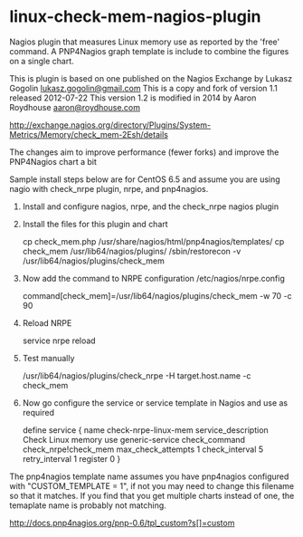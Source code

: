 linux-check-mem-nagios-plugin
=============================

Nagios plugin that measures Linux memory use as reported by the 'free' command.
A PNP4Nagios graph template is include to combine the figures on a single chart.

This is plugin is based on one published on the Nagios Exchange by Lukasz Gogolin <lukasz.gogolin@gmail.com>
This is a copy and fork of version 1.1 released 2012-07-22
This version 1.2 is modified in 2014 by Aaron Roydhouse <aaron@roydhouse.com>

http://exchange.nagios.org/directory/Plugins/System-Metrics/Memory/check_mem-2Esh/details

The changes aim to improve performance (fewer forks) and improve the PNP4Nagios chart a bit

Sample install steps below are for CentOS 6.5 and assume you are using nagio with check_nrpe plugin, nrpe, and pnp4nagios.

1) Install and configure nagios, nrpe, and the check_nrpe nagios plugin

2) Install the files for this plugin and chart

	cp check_mem.php /usr/share/nagios/html/pnp4nagios/templates/
	cp check_mem /usr/lib64/nagios/plugins/
	/sbin/restorecon -v /usr/lib64/nagios/plugins/check_mem

3) Now add the command to NRPE configuration /etc/nagios/nrpe.config

	command[check_mem]=/usr/lib64/nagios/plugins/check_mem -w 70 -c 90

4) Reload NRPE  
  
	service nrpe reload
   
5) Test manually

	/usr/lib64/nagios/plugins/check_nrpe -H target.host.name -c check_mem

6) Now go configure the service or service template in Nagios and use as required

	define service {
			name                            check-nrpe-linux-mem
			service_description             Check Linux memory
			use                             generic-service
			check_command                   check_nrpe!check_mem
			max_check_attempts              1
			check_interval                  5
			retry_interval                  1
			register                        0
	}

The pnp4nagios template name assumes you have pnp4nagios configured with "CUSTOM_TEMPLATE = 1", if not you may need to change this filename so that it matches. If you find that you get multiple charts instead of one, the temaplate name is probably not matching.

http://docs.pnp4nagios.org/pnp-0.6/tpl_custom?s[]=custom


